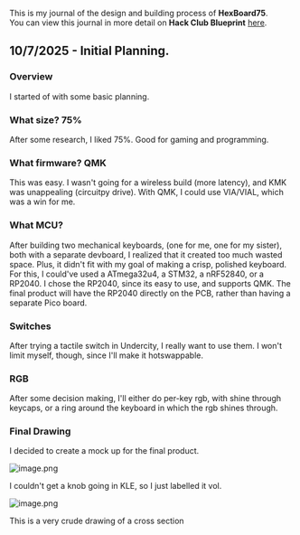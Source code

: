 <!--
  ===================    !!READ THIS NOTICE!!   ====================
  DO NOT edit this file manually. Your changes WILL BE OVERWRITTEN!
  This journal is auto generated and updated by Hack Club Blueprint.
  To edit this file, please edit your journal entries on Blueprint.
  ==================================================================
-->

This is my journal of the design and building process of **HexBoard75**.  
You can view this journal in more detail on **Hack Club Blueprint** [here](https://blueprint.hackclub.com/projects/291).


## 10/7/2025 - Initial Planning.  

### Overview

I started of with some basic planning.

### What size? 75%

After some research, I liked 75%. Good for gaming and programming.

### What firmware? QMK

This was easy. I wasn't going for a wireless build (more latency), and KMK was unappealing (circuitpy drive). With QMK, I could use VIA/VIAL, which was a win for me.

### What MCU? 

After building two mechanical keyboards, (one for me, one for my sister), both with a separate devboard, I realized that it created too much wasted space. Plus, it didn't fit with my goal of making a crisp, polished keyboard. For this, I could've used a ATmega32u4, a STM32, a nRF52840, or a RP2040. I chose the RP2040, since its easy to use, and supports QMK. The final product will have the RP2040 directly on the PCB, rather than having a separate Pico board.

### Switches

After trying a tactile switch in Undercity, I really want to use them. I won't limit myself, though, since I'll make it hotswappable.

### RGB

After some decision making, I'll either do per-key rgb, with shine through keycaps, or a ring around the keyboard in which the rgb shines through.

### Final Drawing

I decided to create a mock up for the final product.

![image.png](https://blueprint.hackclub.com/user-attachments/blobs/proxy/eyJfcmFpbHMiOnsiZGF0YSI6OTc4LCJwdXIiOiJibG9iX2lkIn19--929feb09a7f36405179b4f95bcafa9d9c3bf13ba/image.png)

I couldn't get a knob going in KLE, so I just labelled it vol.

![image.png](https://blueprint.hackclub.com/user-attachments/blobs/proxy/eyJfcmFpbHMiOnsiZGF0YSI6OTc5LCJwdXIiOiJibG9iX2lkIn19--0a3f29c545106fd718b0df225e37b961fdb1f509/image.png)

This is a very crude drawing of a cross section
  

